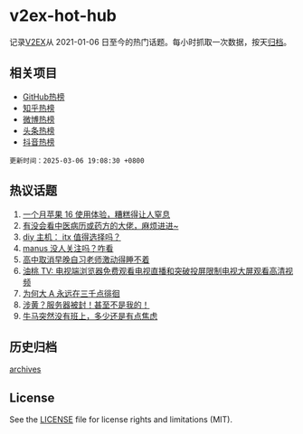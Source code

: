 # v2ex-hot-hub

 记录[V2EX](https://www.v2ex.com/)从 2021-01-06 日至今的热门话题。每小时抓取一次数据，按天[归档](archives)。
 
 ## 相关项目

- [GitHub热榜](https://github.com/lonnyzhang423/github-hot-hub)
- [知乎热榜](https://github.com/lonnyzhang423/zhihu-hot-hub)
- [微博热榜](https://github.com/lonnyzhang423/weibo-hot-hub)
- [头条热榜](https://github.com/lonnyzhang423/toutiao-hot-hub)
- [抖音热榜](https://github.com/lonnyzhang423/douyin-hot-hub)


 `更新时间：2025-03-06 19:08:30 +0800`

## 热议话题

1. [一个月苹果 16 使用体验，糟糕得让人窒息](https://www.v2ex.com/t/1116287)
1. [有没会看中医病历或药方的大佬，麻烦进进~](https://www.v2ex.com/t/1116270)
1. [diy 主机： itx 值得选择吗？](https://www.v2ex.com/t/1116225)
1. [manus 没人关注吗？咋看](https://www.v2ex.com/t/1116232)
1. [高中取消早晚自习老师激动得睡不着](https://www.v2ex.com/t/1116278)
1. [油桃 TV: 电视端浏览器免费观看电视直播和突破投屏限制电视大屏观看高清视频](https://www.v2ex.com/t/1116229)
1. [为何大 A 永远在三千点徘徊](https://www.v2ex.com/t/1116226)
1. [涉黄？服务器被封！甚至不是我的！](https://www.v2ex.com/t/1116268)
1. [牛马突然没有班上，多少还是有点焦虑](https://www.v2ex.com/t/1116265)

## 历史归档

[archives](archives)

## License

See the [LICENSE](LICENSE) file for license rights and limitations (MIT).
